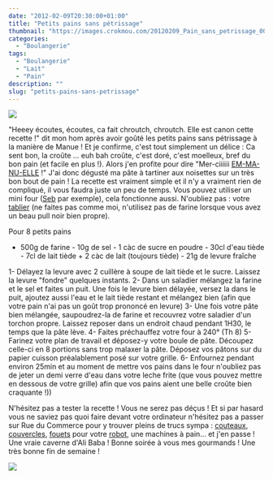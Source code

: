 ```yaml
---
date: "2012-02-09T20:30:00+01:00"
title: "Petits pains sans pétrissage"
thumbnail: "https://images.crokmou.com/20120209_Pain_sans_petrissage_0050.jpg"
categories:
  - "Boulangerie"
tags:
  - "Boulangerie"
  - "Lait"
  - "Pain"
description: ""
slug: "petits-pains-sans-petrissage"
---
```


[![](http://2.bp.blogspot.com/-XVN0ta7VXWs/UCbMAE14WtI/AAAAAAAAC_o/lylm7-1VxqQ/s320/20120209_Pain_sans_petrissage_bann.jpg)](http://2.bp.blogspot.com/-XVN0ta7VXWs/UCbMAE14WtI/AAAAAAAAC_o/lylm7-1VxqQ/s1600/20120209_Pain_sans_petrissage_bann.jpg)

"Heeey écoutes, écoutes, ca fait chroutch, chroutch. Elle est canon cette recette !" dit mon hom après avoir goûté les petits pains sans pétrissage à la manière de Manue ! Et je confirme, c'est tout simplement un délice : Ca sent bon, la croûte ... euh bah croûte, c'est doré, c'est moelleux, bref du bon pain (et facile en plus !). Alors j'en profite pour dire "Mer-ciiiiii [EM-MA-NU-ELLE](http://melbananecuisine.over-blog.com/) !" J'ai donc dégusté ma pâte à tartiner aux noisettes sur un très bon bout de pain ! La recette est vraiment simple et il n'y a vraiment rien de compliqué, il vous faudra juste un peu de temps. Vous pouvez utiliser un mini four ([Seb](http://www.rueducommerce.fr/m/pl/malid:84085) par exemple), cela fonctionne aussi. N'oubliez pas : votre [tablier](http://www.rueducommerce.fr/m/pl/malid:261) (ne faites pas comme moi, n'utilisez pas de farine lorsque vous avez un beau pull noir bien propre).

Pour 8 petits pains

- 500g de farine - 10g de sel - 1 càc de sucre en poudre - 30cl d'eau tiède - 7cl de lait tiède + 2 càc de lait (toujours tiède) - 21g de levure fraîche

1- Délayez la levure avec 2 cuillère à soupe de lait tiède et le sucre. Laissez la levure "fondre" quelques instants. 2- Dans un saladier mélangez la farine et le sel et faites un puit. Une fois le levure bien délayée, versez la dans le puit, ajoutez aussi l'eau et le lait tiède restant et mélangez bien (afin que votre pain n'ai pas un goût trop prononcé en levure) 3- Une fois votre pâte bien mélangée, saupoudrez-la de farine et recouvrez votre saladier d'un torchon propre. Laissez reposer dans un endroit chaud pendant 1H30, le temps que la pâte lève. 4- Faites préchauffez votre four à 240° (Th 8) 5- Farinez votre plan de travail et déposez-y votre boule de pâte. Découpez celle-ci en 8 portions sans trop malaxer la pâte. Déposez vos pâtons sur du papier cuisson préalablement posé sur votre grille. 6- Enfournez pendant environ 25min et au moment de mettre vos pains dans le four n'oubliez pas de jeter un demi verre d'eau dans votre leche frite (que vous pouvez mettre en dessous de votre grille) afin que vos pains aient une belle croûte bien craquante !))

N'hésitez pas a tester la recette ! Vous ne serez pas déçus ! Et si par hasard vous ne saviez pas quoi faire devant votre ordinateur n'hésitez pas a passer sur Rue du Commerce pour y trouver pleins de trucs sympa : [couteaux](http://www.rueducommerce.fr/m/pl/malid:15123478), [couvercles](http://www.rueducommerce.fr/m/pl/malid:15123479), [fouets](http://www.rueducommerce.fr/m/pl/malid:15123482) pour votre [robot](http://www.rueducommerce.fr/m/pl/malid:229), une machines à pain... et j'en passe ! Une vraie caverne d'Ali Baba ! Bonne soirée à vous mes gourmands ! Une très bonne fin de semaine !

[![](http://4.bp.blogspot.com/-2bLosyMFac4/TxhFg0sR2dI/AAAAAAAABec/Mzg1OnlXUmM/s1600/Signature+copie.jpg)](http://4.bp.blogspot.com/-2bLosyMFac4/TxhFg0sR2dI/AAAAAAAABec/Mzg1OnlXUmM/s1600/Signature+copie.jpg)